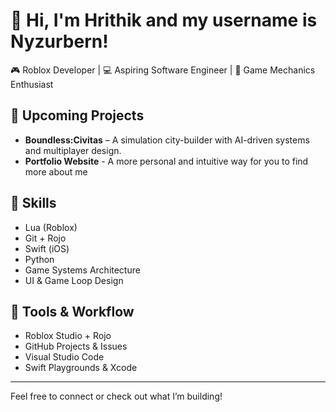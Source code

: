 # 👋 Hi, I'm Hrithik and my username is Nyzurbern!

🎮 Roblox Developer | 💻 Aspiring Software Engineer | 🧠 Game Mechanics Enthusiast

## 🚀 Upcoming Projects
- **Boundless:Civitas** – A simulation city-builder with AI-driven systems and multiplayer design.
- **Portfolio Website** - A more personal and intuitive way for you to find more about me

## 🔧 Skills
- Lua (Roblox)
- Git + Rojo
- Swift (iOS)
- Python
- Game Systems Architecture
- UI & Game Loop Design

## 🧩 Tools & Workflow
- Roblox Studio + Rojo
- GitHub Projects & Issues
- Visual Studio Code
- Swift Playgrounds & Xcode
---

Feel free to connect or check out what I’m building!
